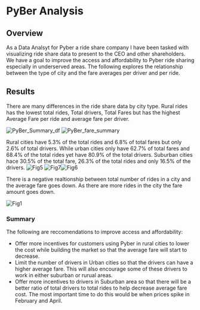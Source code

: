 # PyBer Analysis
## Overview
As a Data Analsyt for Pyber a ride share company I have been tasked with visualizing ride share data to present to the CEO and other shareholders. We have a goal to improve the access and affordability to Pyber ride sharing especially in underserved areas. The following explores the relationship between the type of city and the fare averages per driver and per ride. 
## Results
There are many differences in the ride share data by city type. Rural rides has the lowest total rides, Total drivers, Total Fares but has the highest Average Fare per ride and average fare per driver. 

![PyBer_Summary_df](https://user-images.githubusercontent.com/90511014/143326863-d5330168-dfee-44d1-957c-fedfbc93b22e.png)
![PyBer_fare_summary](https://user-images.githubusercontent.com/90511014/143327349-0affc2ee-0963-4407-a2c9-4db0045c3a5a.png)

Rural cities have 5.3% of the total rides and 6.8% of total fares but only 2.6% of total drivers. 
While urban cities only have 62.7% of total fares and 68.4% of the total rides yet have 80.9% of the total drivers. 
Suburban cities hace 30.5% of the total fare, 26.3% of the total rides and only 16.5% of the drivers. 
![Fig5](https://user-images.githubusercontent.com/90511014/143328444-b4df3ee1-d8c5-4ccd-aee6-310d4a55af5a.png)
![Fig7](https://user-images.githubusercontent.com/90511014/143327373-a9a37825-2cd5-46ee-ac4c-f88eeb64e95d.png)![Fig6](https://user-images.githubusercontent.com/90511014/143328055-3f0d775a-a801-4ef7-b2aa-b6834fb90ba4.png)

There is a negative realtionship between total number of rides in a city and the average fare goes down. As there are more rides in the city the fare amount goes down. 

![Fig1](https://user-images.githubusercontent.com/90511014/143327404-87bf4dbf-9933-42b1-abaa-abeb3558b829.png)

### Summary
The following are reccomendations to improve access and affordability:

- Offer more incentives for customers using Pyber in rural cities to lower the cost while building the market so that the average fare will start to decrease. 
- Limit the number of drivers in Urban cities so that the drivers can have a higher average fare. This will also encourage some of these drivers to work in either suburban or rurual areas.  
- Offer more incentives to drivers in Suburban area so that there will be a better ratio of total drivers to total rides to help decrease average fare cost. The most important time to do this would be when prices spike in February and April.  
